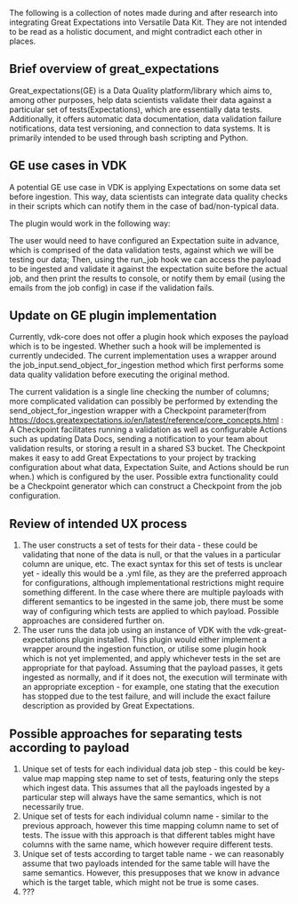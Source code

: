 The following is a collection of notes made during and after research into integrating Great Expectations into Versatile Data Kit. They are not intended to be read as a holistic document, and might contradict each other in places.

## **Brief overview of great_expectations**

Great_expectations(GE) is a Data Quality platform/library which aims to, among other purposes, help data scientists validate their data against a particular set of tests(Expectations), which are essentially data tests. Additionally, it offers automatic data documentation, data validation failure notifications, data test versioning, and connection to data systems. It is primarily intended to be used through bash scripting and Python.

 

## **GE use cases in VDK**

A potential GE use case in VDK is applying Expectations on some data set before ingestion. This way, data scientists can integrate data quality checks in their scripts which can notify them in the case of bad/non-typical data.

The plugin would work in the following way:

The user would need to have configured an Expectation suite in advance, which is comprised of the data validation tests, against which we will be testing our data;
Then, using the run_job hook we can access the payload to be ingested and validate it against the expectation suite before the actual job, and then print the results to console, or notify them by email (using the emails from the job config) in case if the validation fails.



## **Update on GE plugin implementation**

Currently, vdk-core does not offer a plugin hook which exposes the payload which is to be ingested. Whether such a hook will be implemented is currently undecided. The current implementation uses a wrapper around the job_input.send_object_for_ingestion method which first performs some data quality validation before executing the original method.

The current validation is a single line checking the number of columns; more complicated validation can possibly be performed by extending the send_object_for_ingestion wrapper with a Checkpoint parameter(from https://docs.greatexpectations.io/en/latest/reference/core_concepts.html : A Checkpoint facilitates running a validation as well as configurable Actions such as updating Data Docs, sending a notification to your team about validation results, or storing a result in a shared S3 bucket. The Checkpoint makes it easy to add Great Expectations to your project by tracking configuration about what data, Expectation Suite, and Actions should be run when.) which is configured by the user. Possible extra functionality could be a Checkpoint generator which can construct a Checkpoint from the job configuration.



## **Review of intended UX process**

1. The user constructs a set of tests for their data - these could be validating that none of the data is null, or that the values in a particular column are unique, etc. The exact syntax for this set of tests is unclear yet - ideally this would be a .yml file, as they are the preferred approach for configurations, although implementational restrictions might require something different. In the case where there are multiple payloads with different semantics to be ingested in the same job, there must be some way of configuring which tests are applied to which payload. Possible approaches are considered further on.
2. The user runs the data job using an instance of VDK with the vdk-great-expectations plugin installed. This plugin would either implement a wrapper around the ingestion function, or utilise some plugin hook which is not yet implemented, and apply whichever tests in the set are appropriate for that payload. Assuming that the payload passes, it gets ingested as normally, and if it does not, the execution will terminate with an appropriate exception - for example, one stating that the execution has stopped due to the test failure, and will include the exact failure description as provided by Great Expectations.




## **Possible approaches for separating tests according to payload**

1. Unique set of tests for each individual data job step - this could be key-value map mapping step name to set of tests, featuring only the steps which ingest data. This assumes that all the payloads ingested by a particular step will always have the same semantics, which is not necessarily true.
2. Unique set of tests for each individual column name - similar to the previous approach, however this time mapping column name to set of tests. The issue with this approach is that different tables might have columns with the same name, which however require different tests.
3. Unique set of tests according to target table name - we can reasonably assume that two payloads intended for the same table will have the same semantics. However, this presupposes that we know in advance which is the target table, which might not be true is some cases.
4. ??? 